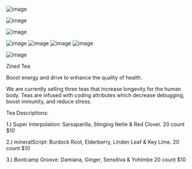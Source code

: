 ![image](https://user-images.githubusercontent.com/33230300/39160227-19508f2a-4738-11e8-9f42-4757c600fcf1.png)

![image](https://user-images.githubusercontent.com/33230300/39154939-28030cec-471e-11e8-9952-405f9fae7f40.png)


![image](https://user-images.githubusercontent.com/33230300/39154835-b2faa09a-471d-11e8-9dfc-6fb1c21ac7f5.png)

![image](https://user-images.githubusercontent.com/33230300/39099618-b6f2d0d2-464b-11e8-8784-c45bb11333e6.png)
![image](https://user-images.githubusercontent.com/33230300/39091067-c74d0830-45ba-11e8-8e41-eae269862f20.png)
![image](https://user-images.githubusercontent.com/33230300/39091090-1f6e8ea8-45bb-11e8-9518-0f9f637b5a11.png)
![image](https://user-images.githubusercontent.com/33230300/39091105-66d7af0e-45bb-11e8-9c39-7e093301c47d.png)

![image](https://user-images.githubusercontent.com/33230300/39091035-161de610-45ba-11e8-98d5-a6613094b958.png)


Zined Tea

Boost energy and drive to enhance the quality of health.

We are currently selling three teas that increase longevity for the human body. Teas are infused with coding attributes which decrease debugging, boost immunity, and reduce stress.    


Tea Descriptions:

1.) Super Interpolation:  Sarsaparilla, Stinging Netle & Red Clover.
20 count $10

2.) mineralScript: Burdock Root, Elderberry, Linden Leaf & Key Lime.
20 count $10

3.) Bootcamp Groove:  Damiana, Ginger, Sensitiva & Yohimbe
20 count $10
